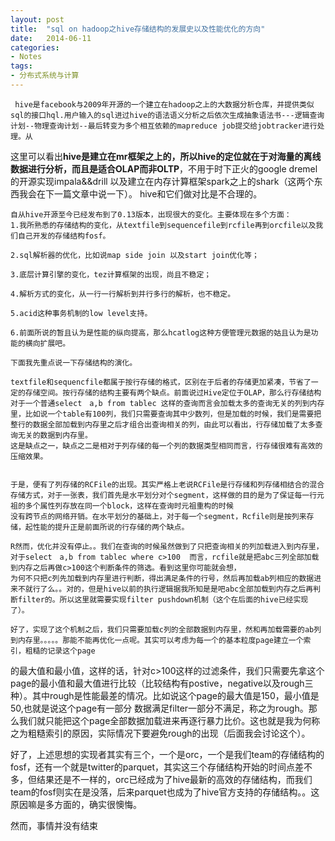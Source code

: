 ```yaml
---
layout: post
title:  "sql on hadoop之hive存储结构的发展史以及性能优化的方向"
date:   2014-06-11
categories: 
- Notes 
tags:
- 分布式系统与计算
---
```

     hive是facebook与2009年开源的一个建立在hadoop之上的大数据分析仓库，并提供类似sql的接口hql.用户输入的sql进过hive的语法语义分析之后依次生成抽象语法书---逻辑查询计划--物理查询计划--最后转变为多个相互依赖的mapreduce job提交给jobtracker进行处理。从
这里可以看出**hive是建立在mr框架之上的，所以hive的定位就在于对海量的离线数据进行分析，而且是适合OLAP而非OLTP**，不用于时下正火的google dremel的开源实现impala&&drill 以及建立在内存计算框架spark之上的shark（这两个东西我会在下一篇文章中说一下）。
hive和它们做对比是不合理的。

    自从hive开源至今已经发布到了0.13版本，出现很大的变化。主要体现在多个方面：
    1.我所熟悉的存储结构的变化，从textfile到sequencefile到rcfile再到orcfile以及我们自己开发的存储结构fosf。
    
    2.sql解析器的优化，比如说map side join 以及start join优化等；
    
    3.底层计算引擎的变化，tez计算框架的出现，尚且不稳定；
    
    4.解析方式的变化，从一行一行解析到并行多行的解析，也不稳定。
    
    5.acid这种事务机制的low level支持。
    
    6.前面所说的暂且认为是性能的纵向提高，那么hcatlog这种方便管理元数据的姑且认为是功能的横向扩展吧。
    
    下面我先重点说一下存储结构的演化。
    
    textfile和sequencfile都属于按行存储的格式，区别在于后者的存储更加紧凑，节省了一定的存储空间。按行存储的结构主要有两个缺点。前面说过Hive定位于OLAP，那么行存储结构对于一个普通select　a,b from tablec 这样的查询而言会加载太多的查询无关的列到内存里，比如说一个table有100列，我们只需要查询其中少数列，但是加载的时候，我们是需要把整行的数据全部加载到内存里之后才组合出查询相关的列，由此可以看出，行存储加载了太多查询无关的数据到内存里。
    这是缺点之一，缺点之二是相对于列存储的每一个列的数据类型相同而言，行存储很难有高效的压缩效果。
    
    
    于是，便有了列存储的RCFile的出现。其实严格上老说RCFile是行存储和列存储相结合的混合存储方式，对于一张表，我们首先是水平划分对个segment，这样做的目的是为了保证每一行元祖的多个属性列存放在同一个block，这样在查询时元祖重构的时候
    没有跨节点的网络开销。在水平划分的基础上，对于每一个segment，Rcfile则是按列来存储，起性能的提升正是前面所说的行存储的两个缺点。
    
    R然而，优化并没有停止。。我们在查询的时候虽然做到了只把查询相关的列加载进入到内存里，对于select　a,b from tablec where c>100  而言，rcfile就是把abc三列全部加载到内存之后再做c>100这个判断条件的筛选。看到这里你可能就会想，
    为何不只把c列先加载到内存里进行判断，得出满足条件的行号，然后再加载ab列相应的数据进来不就行了么。。对的，但是hive以前的执行逻辑据我所知是是吧abc全部加载到内存之后再判断filter的。所以这里就需要实现filter pushdown机制（这个在后面的hive已经实现了）。
    
    好了，实现了这个机制之后，我们只需要加载c列的全部数据到内存里，然和再加载需要的ab列到内存里。。。。。那能不能再优化一点呢。其实可以考虑为每一个的基本粒度page建立一个索引，粗糙的记录这个page

   的最大值和最小值，这样的话，针对c>100这样的过滤条件，我们只需要先拿这个page的最小值和最大值进行比较（比较结构有postive，negative以及rough三种）。其中rough是性能最差的情况。比如说这个page的最大值是150，最小值是50,也就是说这个page有一部分
   数据满足filter一部分不满足，称之为rough。那么我们就只能把这个page全部数据加载进来再逐行暴力比价。这也就是我为何称之为粗糙索引的原因，实际情况下要避免rough的出现（后面我会讨论这个）。
   
   好了，上述思想的实现者其实有三个，一个是orc，一个是我们team的存储结构的fosf，还有一个就是twitter的parquet，其实这三个存储结构开始的时间点差不多，但结果还是不一样的，orc已经成为了hive最新的高效的存储结构，而我们team的fosf则实在是没落，后来parquet也成为了hive官方支持的存储结构。。这原因嘛是多方面的，确实很懊悔。
   
  然而，事情并没有结束
